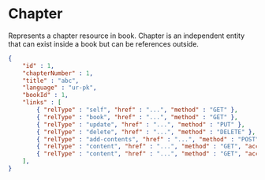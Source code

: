 # Chapter 

Represents a chapter resource in book. Chapter is an independent entity that can exist inside a book but can be references outside.

``` json
{
    "id" : 1,
    "chapterNumber" : 1,
    "title" : "abc",
    "language" : "ur-pk",
    "bookId" : 1,
    "links" : [
        { "relType" : "self", "href" : "...", "method" : "GET" },
        { "relType" : "book", "href" : "...", "method" : "GET" },
        { "relType" : "update", "href" : "...", "method" : "PUT" },
        { "relType" : "delete", "href" : "...", "method" : "DELETE" },
        { "relType" : "add-contents", "href" : "...", "method" : "POST" },
        { "relType" : "content", "href" : "...", "method" : "GET", "accept-language": "ur", "accept": "text/plain" },
        { "relType" : "content", "href" : "...", "method" : "GET", "accept-language": "hi", "accept": "text/plain" }
    ],
}
```
